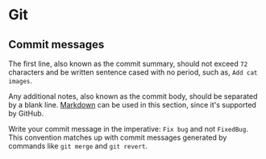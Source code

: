 # Git

## Commit messages

The first line, also known as the commit summary, should not exceed `72` characters and be written sentence cased with no period, such as, `Add cat images`.

Any additional notes, also known as the commit body, should be separated by a blank line. [Markdown](https://docs.github.com/en/get-started/writing-on-github/getting-started-with-writing-and-formatting-on-github/basic-writing-and-formatting-syntax) can be used in this section, since it's supported by GitHub.

Write your commit message in the imperative: `Fix bug` and not `FixedBug`. This convention matches up with commit messages generated by commands like `git merge` and `git revert`.
